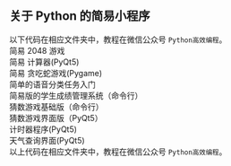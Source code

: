 ## 关于 Python 的简易小程序 
以下代码在相应文件夹中，教程在微信公众号 `Python高效编程`。\
简易 2048 游戏 \
简易 计算器(PyQt5) \
简易 贪吃蛇游戏(Pygame) \
简单的语音分类任务入门 \
简易版的学生成绩管理系统（命令行） \
猜数游戏基础版（命令行）\
猜数游戏界面版（PyQt5）\
计时器程序(PyQt5) \
天气查询界面(PyQt5) \
以上代码在相应文件夹中，教程在微信公众号 `Python高效编程`。

